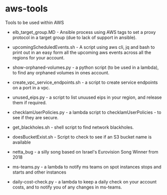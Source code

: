 # aws-tools
Tools to be used within AWS

- elb_target_group.MD - Ansible process using AWS tags to set a proxy protocol in a target group (due to lack of support in ansible).

- upcomingScheduledEvents.sh - A script using aws cli, jq and bash to print out in an easy form all the upcoming aws events across all the regions for your account.

- show-orphaned-volumes.py - a python script (to be used in a lambda), to find any orphaned volumes in ones account.

- create_vpc_service_endpoints.sh - a script to create service endpoints on a port in a vpc.

- unused_eips.py - a script to list unuused eips in your region, and release them if required.

- checkIamUserPolicies.py - a lambda script to checkIamUserPolicies - to see if they are secure.

- get_blackholes.sh - shell script to find network blackholes.

- doesBucketExist.sh - Script to check to see if an S3 bucket name is available

- netta_bug  - a silly song based on Israel's Eurovision Song Winner from 2018 

- ms-teams.py - a lambda to notify ms teams on spot instances stops and starts and other instances

- daily-cost-check.py - a lambda to keep a daily check on your account costs, and to notify you of any changes in ms-teams.
